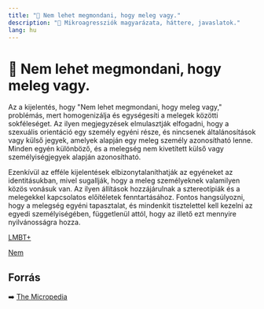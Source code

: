 ```yaml
---
title: "🚫 Nem lehet megmondani, hogy meleg vagy."
description: "🚫 Mikroagressziók magyarázata, háttere, javaslatok."
lang: hu
---
```


<div class="wiki-content agression-title">

# 🚫 Nem lehet megmondani, hogy meleg vagy.

Az a kijelentés, hogy "Nem lehet megmondani, hogy meleg vagy," problémás, mert homogenizálja és egységesíti a melegek közötti sokféleséget. Az ilyen megjegyzések elmulasztják elfogadni, hogy a szexuális orientáció egy személy egyéni része, és nincsenek általánosítások vagy külső jegyek, amelyek alapján egy meleg személy azonosítható lenne. Minden egyén különböző, és a melegség nem kivetített külső vagy személyiségjegyek alapján azonosítható.

Ezenkívül az efféle kijelentések elbizonytalaníthatják az egyéneket az identitásukban, mivel sugallják, hogy a meleg személyeknek valamilyen közös vonásuk van. Az ilyen állítások hozzájárulnak a sztereotípiák és a melegekkel kapcsolatos előítéletek fenntartásához. Fontos hangsúlyozni, hogy a melegség egyéni tapasztalat, és mindenkit tisztelettel kell kezelni az egyedi személyiségében, függetlenül attól, hogy az illető ezt mennyire nyilvánosságra hozza.

<div class="categories">

[LMBT+](/#/entry?id=lmbt)

[Nem](/#/entry?id=nem)

</div>

## Forrás

➡️ [The Micropedia](https://www.themicropedia.org/)


</div>